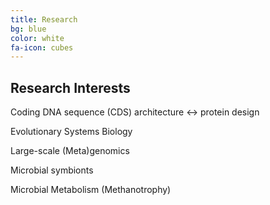 ```yaml
---
title: Research
bg: blue
color: white
fa-icon: cubes
---
```


## **Research** **Interests**


<p><i class="fa fa-check-square" aria-hidden="true"></i> Coding DNA sequence (CDS) architecture <-> protein design </p>
  
<p><i class="fa fa-check-square" aria-hidden="true"></i> Evolutionary Systems Biology </p>

<p><i class="fa fa-check-square" aria-hidden="true"></i> Large-scale (Meta)genomics </p>

<p><i class="fa fa-check-square" aria-hidden="true"></i> Microbial symbionts </p>

<p><i class="fa fa-check-square" aria-hidden="true"></i> Microbial Metabolism (Methanotrophy) </p>

